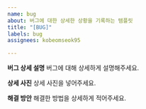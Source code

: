 ```yaml
---
name: bug
about: 버그에 대한 상세한 상황을 기록하는 템플릿
title: "[BUG]"
labels: bug
assignees: kobeomseok95

---
```


**버그 상세 설명**
버그에 대해 상세하게 설명해주세요.

**상세 사진**
상세 사진을 넣어주세요.

**해결 방안**
해결한 방법을 상세하게 적어주세요.
